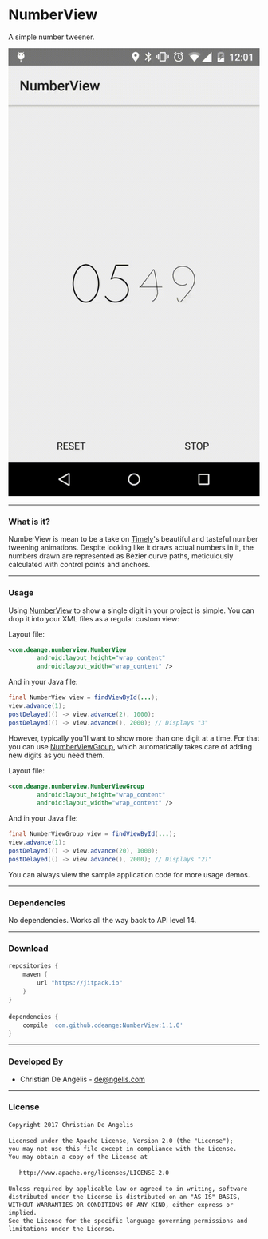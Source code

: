 # NumberView

A simple number tweener.

![gif](design/output.gif)

---
### What is it?
NumberView is mean to be a take on [Timely][]'s beautiful and tasteful number tweening animations. Despite looking like it draws actual numbers in it, the numbers drawn are represented as Bèzier curve paths, meticulously calculated with control points and anchors.

---
### Usage
Using [NumberView][] to show a single digit in your project is simple. You can drop it into your XML files as a regular custom view:

Layout file:
```xml
<com.deange.numberview.NumberView
        android:layout_height="wrap_content"
        android:layout_width="wrap_content" />
```

And in your Java file:
```java
final NumberView view = findViewById(...);
view.advance(1);
postDelayed(() -> view.advance(2), 1000);
postDelayed(() -> view.advance(), 2000); // Displays "3"
```

However, typically you'll want to show more than one digit at a time. For that you can use [NumberViewGroup][], which automatically takes care of adding new digits as you need them.

Layout file:
```xml
<com.deange.numberview.NumberViewGroup
        android:layout_height="wrap_content"
        android:layout_width="wrap_content" />

```

And in your Java file:
```java
final NumberViewGroup view = findViewById(...);
view.advance(1);
postDelayed(() -> view.advance(20), 1000);
postDelayed(() -> view.advance(), 2000); // Displays "21"
```

You can always view the sample application code for more usage demos.

---
### Dependencies
No dependencies. Works all the way back to API level 14.

---
### Download

```groovy
repositories {
    maven {
        url "https://jitpack.io"
    }
}

dependencies {
    compile 'com.github.cdeange:NumberView:1.1.0'
}
```

---
### Developed By
- Christian De Angelis - <de@ngelis.com>

---
### License

```
Copyright 2017 Christian De Angelis

Licensed under the Apache License, Version 2.0 (the "License");
you may not use this file except in compliance with the License.
You may obtain a copy of the License at

   http://www.apache.org/licenses/LICENSE-2.0

Unless required by applicable law or agreed to in writing, software
distributed under the License is distributed on an "AS IS" BASIS,
WITHOUT WARRANTIES OR CONDITIONS OF ANY KIND, either express or implied.
See the License for the specific language governing permissions and
limitations under the License.
```


[Timely]: https://play.google.com/store/apps/details?id=ch.bitspin.timely
[NumberView]: https://github.com/cdeange/NumberView/blob/master/library/src/main/java/com/deange/numberview/NumberView.java
[NumberViewGroup]: https://github.com/cdeange/NumberView/blob/master/library/src/main/java/com/deange/numberview/NumberViewGroup.java
